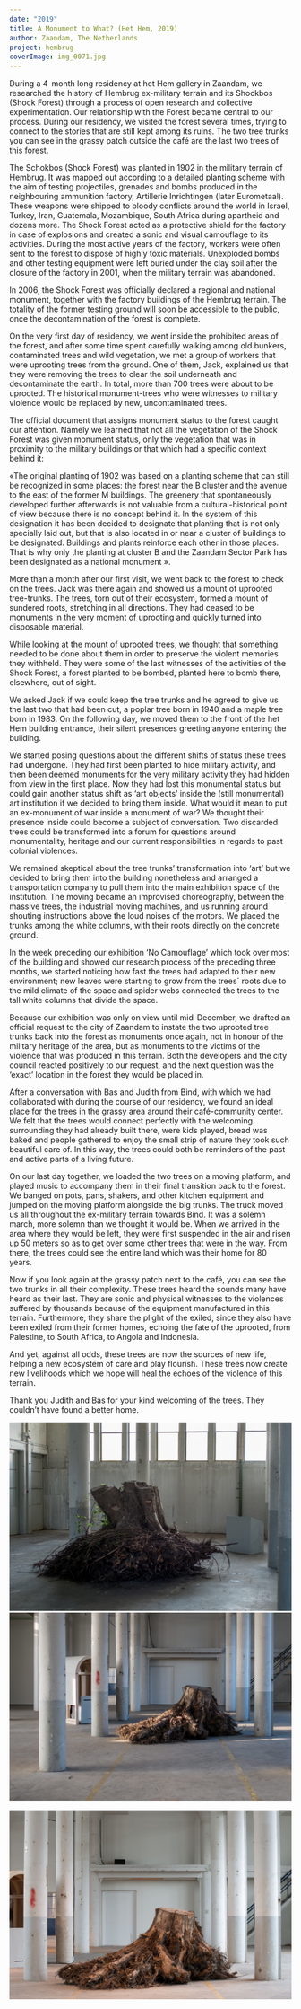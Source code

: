 ```yaml
---
date: "2019"
title: A Monument to What? (Het Hem, 2019)
author: Zaandam, The Netherlands
project: hembrug
coverImage: img_0071.jpg
---
```

During a 4-month long residency at het Hem gallery in Zaandam, we researched the history of Hembrug ex-military terrain and its Shockbos (Shock Forest) through a process of open research and collective experimentation. Our relationship with the Forest became central to our process. During our residency, we visited the forest several times, trying to connect to the stories that are still kept among its ruins. The two tree trunks you can see in the grassy patch outside the café are the last two trees of this forest.

The Schokbos (Shock Forest) was planted in 1902 in the military terrain of Hembrug. It was mapped out according to a detailed planting scheme with the aim of testing projectiles, grenades and bombs produced in the neighbouring ammunition factory, Artillerie Inrichtingen (later Eurometaal). These weapons were shipped to bloody conflicts around the world in Israel, Turkey, Iran, Guatemala, Mozambique, South Africa during apartheid and dozens more. The Shock Forest acted as a protective shield for the factory in case of explosions and created a sonic and visual camouflage to its activities. During the most active years of the factory, workers were often sent to the forest to dispose of highly toxic materials. Unexploded bombs and other testing equipment were left buried under the clay soil after the closure of the factory in 2001, when the military terrain was abandoned.

In 2006, the Shock Forest was officially declared a regional and national monument, together with the factory buildings of the Hembrug terrain. The totality of the former testing ground will soon be accessible to the public, once the decontamination of the forest is complete.

On the very first day of residency, we went inside the prohibited areas of the forest, and after some time spent carefully walking among old bunkers, contaminated trees and wild vegetation, we met a group of workers that were uprooting trees from the ground. One of them, Jack, explained us that they were removing the trees to clear the soil underneath and decontaminate the earth. In total, more than 700 trees were about to be uprooted. The historical monument-trees who were witnesses to military violence would be replaced by new, uncontaminated trees.

The official document that assigns monument status to the forest caught our attention. Namely we learned that not all the vegetation of the Shock Forest was given monument status, only the vegetation that was in proximity to the military buildings or that which had a specific context behind it:

«The original planting of 1902 was based on a planting scheme that can still be recognized in some places: the forest near the B cluster and the avenue to the east of the former M buildings. The greenery that spontaneously developed further afterwards is not valuable from a cultural-historical point of view because there is no concept behind it. In the system of this designation it has been decided to designate that planting that is not only specially laid out, but that is also located in or near a cluster of buildings to be designated. Buildings and plants reinforce each other in those places. That is why only the planting at cluster B and the Zaandam Sector Park has been designated as a national monument ».

More than a month after our first visit, we went back to the forest to check on the trees. Jack was there again and showed us a mount of uprooted tree-trunks. The trees, torn out of their ecosystem, formed a mount of sundered roots, stretching in all directions. They had ceased to be monuments in the very moment of uprooting and quickly turned into disposable material.

While looking at the mount of uprooted trees, we thought that something needed to be done about them in order to preserve the violent memories they withheld. They were some of the last witnesses of the activities of the Shock Forest, a forest planted to be bombed, planted here to bomb there, elsewhere, out of sight.

We asked Jack if we could keep the tree trunks and he agreed to give us the last two that had been cut, a poplar tree born in 1940 and a maple tree born in 1983. On the following day, we moved them to the front of the het Hem building entrance, their silent presences greeting anyone entering the building.

We started posing questions about the different shifts of status these trees had undergone. They had first been planted to hide military activity, and then been deemed monuments for the very military activity they had hidden from view in the first place. Now they had lost this monumental status but could gain another status shift as ‘art objects’ inside the (still monumental) art institution if we decided to bring them inside. What would it mean to put an ex-monument of war inside a monument of war? We thought their presence inside could become a subject of conversation. Two discarded trees could be transformed into a forum for questions around monumentality, heritage and our current responsibilities in regards to past colonial violences.

We remained skeptical about the tree trunks’ transformation into ‘art’ but we decided to bring them into the building nonetheless and arranged a transportation company to pull them into the main exhibition space of the institution. The moving became an improvised choreography, between the massive trees, the industrial moving machines, and us running around shouting instructions above the loud noises of the motors. We placed the trunks among the white columns, with their roots directly on the concrete ground.

In the week preceding our exhibition ‘No Camouflage’ which took over most of the building and showed our research process of the preceding three months, we started noticing how fast the trees had adapted to their new environment; new leaves were starting to grow from the trees´ roots due to the mild climate of the space and spider webs connected the trees to the tall white columns that divide the space.

Because our exhibition was only on view until mid-December, we drafted an official request to the city of Zaandam to instate the two uprooted tree trunks back into the forest as monuments once again, not in honour of the military heritage of the area, but as monuments to the victims of the violence that was produced in this terrain. Both the developers and the city council reacted positively to our request, and the next question was the ‘exact’ location in the forest they would be placed in.

After a conversation with Bas and Judith from Bind, with which we had collaborated with during the course of our residency, we found an ideal place for the trees in the grassy area around their café-community center. We felt that the trees would connect perfectly with the welcoming surrounding they had already built there, were kids played, bread was baked and people gathered to enjoy the small strip of nature they took such beautiful care of. In this way, the trees could both be reminders of the past and active parts of a living future.

On our last day together, we loaded the two trees on a moving platform, and played music to accompany them in their final transition back to the forest. We banged on pots, pans, shakers, and other kitchen equipment and jumped on the moving platform alongside the big trunks. The truck moved us all throughout the ex-military terrain towards Bind. It was a solemn march, more solemn than we thought it would be. When we arrived in the area where they would be left, they were first suspended in the air and risen up 50 meters so as to get over some other trees that were in the way. From there, the trees could see the entire land which was their home for 80 years.

Now if you look again at the grassy patch next to the café, you can see the two trunks in all their complexity. These trees heard the sounds many have heard as their last. They are sonic and physical witnesses to the violences suffered by thousands because of the equipment manufactured in this terrain. Furthermore, they share the plight of the exiled, since they also have been exiled from their former homes, echoing the fate of the uprooted, from Palestine, to South Africa, to Angola and Indonesia.

And yet, against all odds, these trees are now the sources of new life, helping a new ecosystem of care and play flourish. These trees now create new livelihoods which we hope will heal the echoes of the violence of this terrain.

Thank you Judith and Bas for your kind welcoming of the trees. They couldn’t have found a better home.

![](img_0071.jpg)
![](img_0070.jpg)

![](img_3173.jpg)
